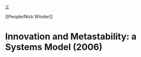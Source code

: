 [🇿](zotero://select/library/items/68NGZYEC)

[[People/Nick Winder]] 
# Innovation and Metastability: a Systems Model (2006)

